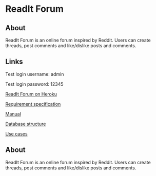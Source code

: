 # ReadIt Forum

## About

ReadIt Forum is an online forum inspired by Reddit. Users can create threads, post comments and like/dislike posts and comments. 

## Links

Test login username: admin

Test login password: 12345

[ReadIt Forum on Heroku](https://readit-forum.herokuapp.com/)

[Requirement specification](https://github.com/porrasm/tsoha-2019/blob/master/documentation/requirement_specification.md)

[Manual](https://github.com/porrasm/tsoha-2019/blob/master/documentation/manual.md)

[Database structure](https://github.com/porrasm/tsoha-2019/blob/master/documentation/database.md)

[Use cases](https://github.com/porrasm/tsoha-2019/blob/master/documentation/user_cases.md)

## About

ReadIt Forum is an online forum inspired by Reddit. Users can create threads, post comments and like/dislike posts and comments. 


